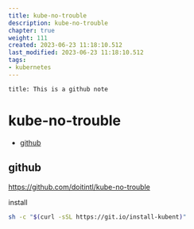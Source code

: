 ```yaml
---
title: kube-no-trouble
description: kube-no-trouble
chapter: true
weight: 111
created: 2023-06-23 11:18:10.512
last_modified: 2023-06-23 11:18:10.512
tags: 
- kubernetes 
---
```


```ad-attention
title: This is a github note

```

# kube-no-trouble

- [github](#github)


## github
https://github.com/doitintl/kube-no-trouble

install
```sh
sh -c "$(curl -sSL https://git.io/install-kubent)"
```




